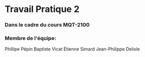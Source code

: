 # Travail Pratique 2
### Dans le cadre du cours MQT-2100

### Membre de l'équipe:
Phillipe Pépin
Baptiste Vicat
Étienne Simard
Jean-Philippe Delisle
